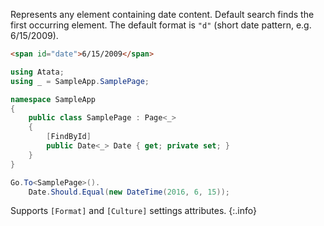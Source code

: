 Represents any element containing date content. Default search finds the first occurring element. The default format is `"d"` (short date pattern, e.g. 6/15/2009).

```html
<span id="date">6/15/2009</span>
```
```cs
using Atata;
using _ = SampleApp.SamplePage;

namespace SampleApp
{
    public class SamplePage : Page<_>
    {
        [FindById]
        public Date<_> Date { get; private set; }
    }
}
```
```cs
Go.To<SamplePage>().
    Date.Should.Equal(new DateTime(2016, 6, 15));
```

Supports `[Format]` and `[Culture]` settings attributes.
{:.info}